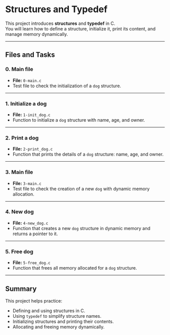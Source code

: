# Structures and Typedef

This project introduces **structures** and **typedef** in C.  
You will learn how to define a structure, initialize it, print its content, and manage memory dynamically.

---

## Files and Tasks

### 0. Main file
- **File:** `0-main.c`
- Test file to check the initialization of a `dog` structure.

---

### 1. Initialize a dog
- **File:** `1-init_dog.c`
- Function to initialize a `dog` structure with name, age, and owner.

---

### 2. Print a dog
- **File:** `2-print_dog.c`
- Function that prints the details of a `dog` structure: name, age, and owner.

---

### 3. Main file
- **File:** `3-main.c`
- Test file to check the creation of a new `dog` with dynamic memory allocation.

---

### 4. New dog
- **File:** `4-new_dog.c`
- Function that creates a new `dog` structure in dynamic memory and returns a pointer to it.

---

### 5. Free dog
- **File:** `5-free_dog.c`
- Function that frees all memory allocated for a `dog` structure.

---

## Summary
This project helps practice:
- Defining and using structures in C.
- Using `typedef` to simplify structure names.
- Initializing structures and printing their contents.
- Allocating and freeing memory dynamically.

